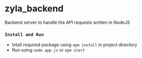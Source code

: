 # zyla_backend
Backend server to handle the API requests written in NodeJS

### `Install and Run`
- Intall required package using `npm install` in project directory
- Run using `node app.js` or `npm start`
